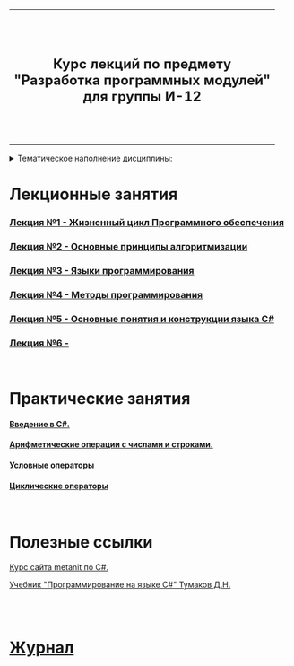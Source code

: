 <table style="width: 100%;">
  <tr>
    <td style="text-align: center; border: none; height: 15em;">
      <h2>
        Курс лекций по предмету <br/>
        "Разработка программных модулей" <br/>
        для группы И-12
      </h2>
    </td>
  </tr>
</table>

<div style="page-break-after: always;"></div>

<!-- всё, что выше - титульный лист -->
<!-- <h1>https://github.com/sgffsg/SMD</h1> -->

<details>

<summary>Тематическое наполнение дисциплины:</summary>

Здесь указывается список тем описанных в учебном плане:

* Тема 1.1.1 Жизненный цикл ПО
1. Понятие ЖЦ ПО. Этапы ЖЦ ПО.
2. Модели и методологии разработки ПО.

<br>

* Тема 1.1.2 Структурное программирование
1. Технология структурного программирования.
2. Инструментальные средства оформления и документирования алгоритмов программ
3. Оценка сложности алгоритма: классификация, классы алгоритмов, неразрешимые задачи
4. Оценка сложности алгоритмов сортировки.
5. Оценка сложности алгоритмов поиска.
6. Оценка сложности рекурсивных алгоритмов.
7. Оценка сложности эвристических алгоритмов.

<br>

* Тема 1.1.3 Объектно-ориентированное программирование
1. Основные принципы объектно-ориентированного программирования. Классы: основные понятия.
2. Перегрузка методов.
3. Операции класса.
4. Иерархия классов.
5. Синтаксис интерфейсов.
6. Интерфейсы и наследование.
7. Структуры.
8. Делегаты.
9. Регулярные выражения
10. Коллекции. Параметризованные классы.
11. Указатели
12. Операции со списками
13. Работа с классами.
14. Перегрузка методов.
15. Определение операций в классе.
16. Создание наследованных классов
17. Работа с объектами через интерфейсы.
18. Использование стандартных интерфейсов.
19. Работа с типом данных структура.
20. Коллекции. Параметризованные классы.
21. Использование регулярных выражений
22. Операции со списками.

<br>

* Тема 1.1.4 Паттерны проектирования
1. Назначение и виды паттернов.
2. Основные шаблоны.
3. Порождающие шаблоны.
4. Структурные шаблоны.
5. Поведенческие шаблоны.
6. Использование основных шаблонов.
7. Использование порождающих шаблонов.
8. Использование структурных шаблонов.
9. Использование поведенческих шаблонов.

<br>

* Тема 1.1.5 Событийно-управляемое программирование
1. Событийно-управляемое программирование
2. Элементы управления. Диалоговые окна. Обработчики событий.
3. Введение в графику
4. Разработка приложения с использованием текстовых компонентов
5. Разработка приложения с несколькими формами.
6. Разработка приложения с не визуальными компонентами.
7. Разработка игрового приложения.
8. Разработка приложения с анимацией.

<br>

* Тема 1.1.6 Оптимизация и рефакторинг кода
1. Методы оптимизации программного кода.
2. Цели и методы рефакторинга.
3. Оптимизация и рефакторинг кода.

<br>

* Тема 1.1.7 Разработка пользовательского интерфейса
1. Правила разработки интерфейсов пользователя.
2. Разработка интерфейса пользователя.

<br>

* Тема 1.1.8 Основы ADO.Net
1. Работа с базами данных
2. Доступ к данным
3. Создание таблицы, работа с записями.
4. Способы создания команд
5. Создание приложения с БД
6. Создание запросов к БД
7. Создание хранимых процедур

<br>

P.S. Не все темы указанные в плане будут изучаться в текущем семестре и идти по порядку
</details>

<!-- LECT -->
# Лекционные занятия


### [Лекция №1 - Жизненный цикл Программного обеспечения](./articles/lections/lection1.md)
<!-- SDLC. Понятие жизненного цикла ПО. Этапы жизненного цикла ПО. Популярные модели Жизненного цикла разработки ПО. -->

### [Лекция №2 - Основные принципы алгоритмизации](./articles/lections/lection2.md)
<!-- Основные понятия алгоритмизации. Понятие алгоритма. Основные алгоритмические конструкции. Свойства алгоритма. Формы записи алгоритмов. Общие принципы построения алгоритмов. Определение сложности работы алгоритмов. -->

### [Лекция №3 - Языки программирования](./articles/lections/lection3.md)
<!-- Языки программирования. Эволюция языков программирования. Классификация языков программирования. Понятие системы программирования. Исходный, объектный и загрузочный модули. -->

### [Лекция №4 - Методы программирования](./articles/lections/lection4.md)
<!-- Методы программирования: структурный, модульный, объектно-ориентированный. Достоинства и недостатки методов программирования. Общие принципы разработки программного обеспечения. -->

### [Лекция №5 - Основные понятия и конструкции языка C#](./articles/lections/lection5.md)
<!--  -->

### [Лекция №6 - ](./articles/lections/presentation_SDLC.md)
<!--  -->


<br>

<!-- PRACT -->
# Практические занятия

#### [Введение в C#.](./articles/labs/p1.md)

#### [Арифметические операции c числами и строками.](./articles/labs/p2.md)

#### [Условные операторы](./articles/labs/p3.md)

#### [Циклические операторы](./articles/labs/p3.md)

####

<br>

# Полезные ссылки

[Курс сайта metanit по С#.](https://metanit.com/sharp/tutorial/)

[Учебник "Программирование на языке С#" Тумаков Д.Н.](./docs/Tumakov___Programmirovanie_na_yazyke_C_.pdf)

<br>
<br>

<!-- LOG -->
# [Журнал](./articles/log.md)